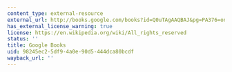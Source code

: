```yaml
---
content_type: external-resource
external_url: http://books.google.com/books?id=Q0uTAgAAQBAJ&pg=PA376=onepage
has_external_license_warning: true
license: https://en.wikipedia.org/wiki/All_rights_reserved
status: ''
title: Google Books
uid: 98245ec2-5df9-4a0e-90d5-444dca80bcdf
wayback_url: ''
---
```

